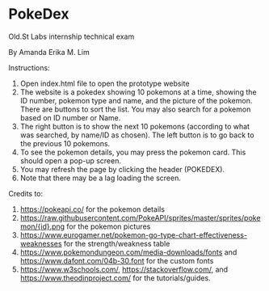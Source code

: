 # PokeDex
Old.St Labs internship technical exam

By Amanda Erika M. Lim

Instructions:
1. Open index.html file to open the prototype website
2. The website is a pokedex showing 10 pokemons at a time, showing the ID number, pokemon type and name, and the picture of the pokemon. There are buttons to sort the list. You may also search for a pokemon based on ID number or Name.
3. The right button is to show the next 10 pokemons (according to what was searched, by name/ID as chosen). The left button is to go back to the previous 10 pokemons.
4. To see the pokemon details, you may press the pokemon card. This should open a pop-up screen.
5. You may refresh the page by clicking the header (POKEDEX).
6. Note that there may be a lag loading the screen.

Credits to:
1. https://pokeapi.co/ for the pokemon details
2. https://raw.githubusercontent.com/PokeAPI/sprites/master/sprites/pokemon/{id}.png for the pokemon pictures
3. https://www.eurogamer.net/pokemon-go-type-chart-effectiveness-weaknesses for the strength/weakness table
4. https://www.pokemondungeon.com/media-downloads/fonts and https://www.dafont.com/04b-30.font for the custom fonts
5. https://www.w3schools.com/, https://stackoverflow.com/, and https://www.theodinproject.com/ for the tutorials/guides.
